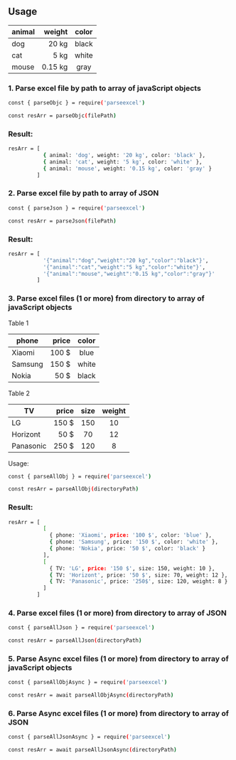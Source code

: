 ## Usage

| animal | weight | color  |
|--------|-------:|:------:|
| dog    | 20 kg   | black |
| cat    | 5 kg    | white |
| mouse  | 0.15 kg | gray  |

### 1. Parse excel file by path to array of javaScript objects
```bash
const { parseObjc } = require('parseexcel')

const resArr = parseObjc(filePath)
```

### Result:
```bash
resArr = [
           { animal: 'dog', weight: '20 kg', color: 'black' },
           { animal: 'cat', weight: '5 kg', color: 'white' },
           { animal: 'mouse', weight: '0.15 kg', color: 'gray' }
         ]
```

### 2. Parse excel file by path to array of JSON

```bash
const { parseJson } = require('parseexcel')

const resArr = parseJson(filePath) 
```
### Result:

```bash
resArr = [
           '{"animal":"dog","weight":"20 kg","color":"black"}',
           '{"animal":"cat","weight":"5 kg","color":"white"}',
           '{"animal":"mouse","weight":"0.15 kg","color":"gray"}'
         ]
```
### 3. Parse excel files (1 or more) from directory to array of javaScript objects

Table 1

|  phone  |  price | color |
|---------|-------:|:-----:|
|  Xiaomi | 100 $  |  blue  |
|  Samsung| 150 $  |  white |
|  Nokia  | 50 $   |  black |

Table 2

|      TV     | price  | size  | weight |
|-------------|-------:|:------:|:-----:|
| LG          | 150 $  |  150  |   10   |
| Horizont    | 50 $   | 70    |   12   |
| Panasonic   | 250 $  | 120   |   8    |

Usage:
```bash
const { parseAllObj } = require('parseexcel')

const resArr = parseAllObj(directoryPath) 
```
    
### Result:

```bash
resArr = [
           [
             { phone: 'Xiaomi', price: '100 $', color: 'blue' },
             { phone: 'Samsung', price: '150 $', color: 'white' },
             { phone: 'Nokia', price: '50 $', color: 'black' }
           ],
           [
             { TV: 'LG', price: '150 $', size: 150, weight: 10 },
             { TV: 'Horizont', price: '50 $', size: 70, weight: 12 },
             { TV: 'Panasonic', price: '250$', size: 120, weight: 8 }
           ]
         ]
```    
### 4. Parse excel files (1 or more) from directory to array of JSON

```bash
const { parseAllJson } = require('parseexcel')

const resArr = parseAllJson(directoryPath) 
   ```

### 5. Parse Async excel files (1 or more) from directory to array of javaScript objects
```bash
const { parseAllObjAsync } = require('parseexcel')

const resArr = await parseAllObjAsync(directoryPath) 
```
### 6. Parse Async excel files (1 or more) from directory to array of JSON

```bash
const { parseAllJsonAsync } = require('parseexcel')

const resArr = await parseAllJsonAsync(directoryPath) 
```
